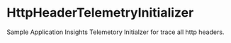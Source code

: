 # HttpHeaderTelemetryInitializer

Sample Application Insights Telemetory Initialzer  for trace all http headers.
